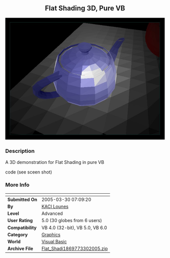 ﻿<div align="center">

## Flat Shading 3D, Pure VB

<img src="PIC20053301246175456.jpg">
</div>

### Description

A 3D demonstration for Flat Shading in pure VB

code (see sceen shot)
 
### More Info
 


<span>             |<span>
---                |---
**Submitted On**   |2005-03-30 07:09:20
**By**             |[KACI   Lounes](https://github.com/Planet-Source-Code/PSCIndex/blob/master/ByAuthor/kaci-lounes.md)
**Level**          |Advanced
**User Rating**    |5.0 (30 globes from 6 users)
**Compatibility**  |VB 4\.0 \(32\-bit\), VB 5\.0, VB 6\.0
**Category**       |[Graphics](https://github.com/Planet-Source-Code/PSCIndex/blob/master/ByCategory/graphics__1-46.md)
**World**          |[Visual Basic](https://github.com/Planet-Source-Code/PSCIndex/blob/master/ByWorld/visual-basic.md)
**Archive File**   |[Flat\_Shadi1869773302005\.zip](https://github.com/Planet-Source-Code/kaci-lounes-flat-shading-3d-pure-vb__1-59730/archive/master.zip)








